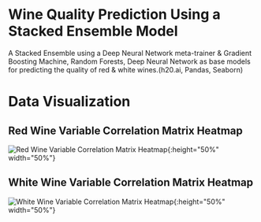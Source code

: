 # Wine Quality Prediction Using a Stacked Ensemble Model
A Stacked Ensemble using a Deep Neural Network meta-trainer &amp; Gradient Boosting Machine, Random Forests, Deep Neural Network as base models for predicting the quality of red & white wines.(h20.ai, Pandas, Seaborn)


# Data Visualization
## Red Wine Variable Correlation Matrix Heatmap
![Red Wine Variable Correlation Matrix Heatmap](https://github.com/AvijitNalwa/Wine-Quality/blob/master/Red%20Correlation%20Matrix%20Heatmap.png){:height="50%" width="50%"}

## White Wine Variable Correlation Matrix Heatmap
![White Wine Variable Correlation Matrix Heatmap](https://github.com/AvijitNalwa/Wine-Quality/blob/master/White%20Correlation%20Matrix%20Heatmap.png){:height="50%" width="50%"}
